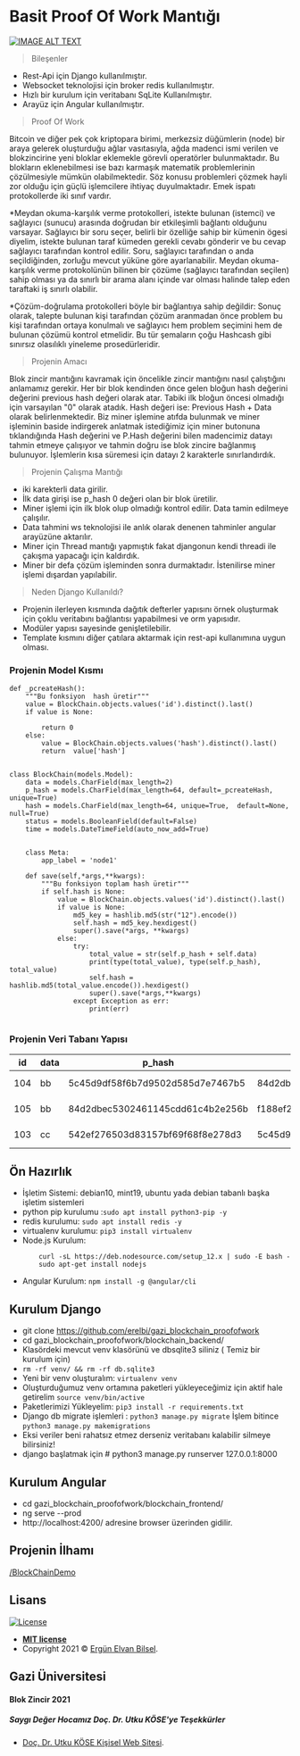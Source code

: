 # Basit Proof Of Work Mantığı

[![IMAGE ALT TEXT](http://img.youtube.com/vi/cfhg5xp0Qqc/0.jpg)](https://www.youtube.com/watch?v=cfhg5xp0Qqc "Block Chain Project")




> Bileşenler

* Rest-Api için Django kullanılmıştır.
* Websocket teknolojisi için broker redis kullanılmıştır.
* Hızlı bir kurulum için veritabanı SqLite Kullanılmıştır.
* Arayüz için Angular kullanılmıştır.

> Proof Of Work

Bitcoin ve diğer pek çok kriptopara birimi, merkezsiz düğümlerin (node) bir araya gelerek oluşturduğu ağlar vasıtasıyla,
ağda madenci ismi verilen ve blokzincirine yeni bloklar eklemekle görevli operatörler bulunmaktadır.
Bu blokların eklenebilmesi ise bazı karmaşık matematik problemlerinin çözülmesiyle mümkün olabilmektedir.
Söz konusu problemleri çözmek hayli zor olduğu için güçlü işlemcilere ihtiyaç duyulmaktadır.
Emek ispatı protokollerde iki sınıf vardır.

*Meydan okuma-karşılık verme protokolleri, istekte bulunan (istemci) ve sağlayıcı (sunucu) arasında doğrudan bir etkileşimli bağlantı olduğunu varsayar. Sağlayıcı bir soru seçer, belirli bir özelliğe sahip bir kümenin ögesi diyelim, istekte bulunan taraf kümeden gerekli cevabı gönderir ve bu cevap sağlayıcı tarafından kontrol edilir. Soru, sağlayıcı tarafından o anda seçildiğinden, zorluğu mevcut yüküne göre ayarlanabilir. Meydan okuma-karşılık verme protokolünün bilinen bir çözüme (sağlayıcı tarafından seçilen) sahip olması ya da sınırlı bir arama alanı içinde var olması halinde talep eden taraftaki iş sınırlı olabilir.

*Çözüm-doğrulama protokolleri böyle bir bağlantıya sahip değildir: Sonuç olarak, talepte bulunan kişi tarafından çözüm aranmadan önce problem bu kişi tarafından ortaya konulmalı ve sağlayıcı hem problem seçimini hem de bulunan çözümü kontrol etmelidir. Bu tür şemaların çoğu Hashcash gibi sınırsız olasılıklı yineleme prosedürleridir.


> Projenin Amacı

Blok zincir mantığını kavramak için öncelikle zincir mantığını nasıl çalıştığını anlamamız gerekir.
Her bir blok kendinden önce gelen bloğun hash değerini değerini previous hash değeri olarak atar.
Tabiki ilk bloğun öncesi olmadığı için varsayılan "0" olarak atadık.
Hash değeri ise: Previous Hash + Data olarak belirlenmektedir.
Biz miner işlemine atıfda bulunmak ve miner işleminin baside indirgerek anlatmak istediğimiz için miner butonuna tıklandığında
Hash değerini ve P.Hash değerini bilen madencimiz datayı tahmin etmeye çalışıyor ve tahmin doğru ise blok zincire bağlanmış bulunuyor.
İşlemlerin kısa süremesi için datayı 2 karakterle sınırlandırdık.

> Projenin Çalışma Mantığı
* iki karekterli data girilir.
* İlk data girişi ise p_hash 0 değeri olan bir blok üretilir.
* Miner işlemi için ilk blok olup olmadığı kontrol edilir. Data tamin edilmeye çalışılır.
* Data tahmini ws teknolojisi ile anlık olarak denenen tahminler angular arayüzüne aktarılır.
* Miner için Thread mantığı yapmıştık fakat djangonun kendi threadi ile çakışma yapacağı için  kaldırdık. 
* Miner bir defa çözüm işleminden sonra durmaktadır. İstenilirse  miner işlemi dışardan yapılabilir.


> Neden Django Kullanıldı?
* Projenin ilerleyen kısmında dağıtık defterler yapısını örnek oluşturmak için çoklu veritabını bağlantısı yapabilmesi ve orm yapısıdır.
* Modüler yapısı sayesinde genişletilebilir.
* Template kısmını diğer çatılara aktarmak için rest-api kullanımına uygun olması.


### Projenin  Model Kısmı
``` 
def _pcreateHash():
    """Bu fonksiyon  hash üretir"""
    value = BlockChain.objects.values('id').distinct().last()
    if value is None:

        return 0
    else:
        value = BlockChain.objects.values('hash').distinct().last()
        return  value['hash']


class BlockChain(models.Model):
    data = models.CharField(max_length=2)
    p_hash = models.CharField(max_length=64, default=_pcreateHash, unique=True)
    hash = models.CharField(max_length=64, unique=True,  default=None, null=True)
    status = models.BooleanField(default=False)
    time = models.DateTimeField(auto_now_add=True)


    class Meta:
        app_label = 'node1'

    def save(self,*args,**kwargs):
        """Bu fonksiyon toplam hash üretir"""
        if self.hash is None:
            value = BlockChain.objects.values('id').distinct().last()
            if value is None:
                md5_key = hashlib.md5(str("12").encode())
                self.hash = md5_key.hexdigest()
                super().save(*args, **kwargs)
            else:
                try:
                    total_value = str(self.p_hash + self.data)
                    print(type(total_value), type(self.p_hash), total_value)
                    self.hash = hashlib.md5(total_value.encode()).hexdigest()
                    super().save(*args,**kwargs)
                except Exception as err:
                    print(err)


```

### Projenin Veri Tabanı Yapısı

| id  | data | p_hash                           | hash                             | status |            time            |
|-----|------|----------------------------------|----------------------------------|--------|----------------------------|
| 104 | bb   | 5c45d9df58f6b7d9502d585d7e7467b5 | 84d2dbec5302461145cdd61c4b2e256b | 1      | 2021-01-06 17:05:42.904634 |
| 105 | bb   | 84d2dbec5302461145cdd61c4b2e256b | f188ef27f7bd9b10f725a435443714d4 | 1      | 2021-01-06 17:06:52.287626 |
| 103 | cc   | 542ef276503d83157bf69f68f8e278d3 | 5c45d9df58f6b7d9502d585d7e7467b5 | 1      | 2021-01-06 17:04:22.804823 |





## Ön Hazırlık
- İşletim Sistemi: debian10, mint19, ubuntu yada debian tabanlı başka işletim sistemleri
- python pip kurulumu :``` sudo apt install python3-pip -y ```
- redis kurulumu: ``` sudo apt install redis -y ```
- virtualenv kurulumu: ``` pip3 install virtualenv ```
- Node.js Kurulum:
  ``` sudo apt-get install software-properties-common
      curl -sL https://deb.nodesource.com/setup_12.x | sudo -E bash -
      sudo apt-get install nodejs
  ```
- Angular Kurulum: ``` npm install -g @angular/cli ```
## Kurulum Django

- git clone https://github.com/erelbi/gazi_blockchain_proofofwork
- cd gazi_blockchain_proofofwork/blockchain_backend/
- Klasördeki mevcut venv klasörünü ve dbsqlite3  siliniz ( Temiz bir kurulum için)
- ``` rm -rf venv/ && rm -rf db.sqlite3 ```
- Yeni bir venv oluşturalım: ``` virtualenv venv ```
- Oluşturduğumuz venv ortamına paketleri yükleyeceğimiz için aktif hale getirelim ```source venv/bin/active ```
- Paketlerimizi Yükleyelim: ``` pip3 install -r requirements.txt ```
- Django db migrate işlemleri : ``` python3 manage.py migrate ``` İşlem bitince ``` python3 manage.py makemigrations ```
- Eksi veriler beni rahatsız etmez derseniz veritabanı kalabilir silmeye bilirsiniz!
- django başlatmak için # python3 manage.py runserver 127.0.0.1:8000

## Kurulum Angular
-  cd  gazi_blockchain_proofofwork/blockchain_frontend/
-  ng serve --prod
-  http://localhost:4200/ adresine browser üzerinden gidilir.

## Projenin İlhamı 

<a href="https://blockchaindemo.io/" target="_blank">/BlockChainDemo</a>

## Lisans

[![License](http://img.shields.io/:license-mit-blue.svg?style=flat-square)](http://badges.mit-license.org)

- **[MIT license](http://opensource.org/licenses/mit-license.php)**
- Copyright 2021 © <a href="https://erelbi.github.io/web/" target="_blank">Ergün Elvan Bilsel</a>.


## Gazi Üniversitesi
#### Blok Zincir 2021
##### Saygı Değer Hocamız Doç. Dr. Utku KÖSE'ye Teşekkürler
- <a href="http://www.utkukose.com/tr/" target="_blank">Doç. Dr. Utku KÖSE  Kişisel Web Sitesi</a>.







